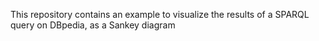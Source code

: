 This repository contains an example to visualize the results of a SPARQL query on DBpedia,
as a Sankey diagram